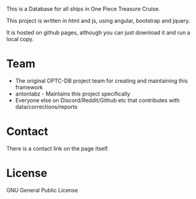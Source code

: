 This is a Database for all ships in One Piece Treasure Cruise.

This project is written in html and js, using angular, bootstrap and jquery.

It is hosted on github pages, although you can just download it and run a local copy.

# Team

* The original OPTC-DB project team for creating and maintaining this framework
* antonlabz - Maintains this project specifically
* Everyone else on Discord/Reddit/Github etc that contributes with data/corrections/reports

# Contact
There is a contact link on the page itself.

# License

 GNU General Public License

